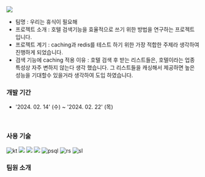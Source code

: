 <img src="https://capsule-render.vercel.app/api?type=soft&color=auto&height=120&section=header&text=프로젝트%20쉬어따가까&fontSize=30" />

- 팀명 : 우리는 휴식이 필요해
- 프로젝트 소개 :  호텔 검색기능을 효율적으로 쓰기 위한 방법을 연구하는 프로젝트 입니다.
- 프로젝트 계기 :  caching과 redis를 테스트 하기 위한 가장 적합한 주제라 생각하여 진행하게 되었습니다.
- 검색 기능에 caching 적용 이유 : 호텔 검색 후 받는 리스트들은, 호텔이라는 업종 특성상 자주 변하지 않는다 생각 했습니다. 그 리스트들을 캐싱해서 제공하면 높은 성능을 기대할수 있을거라 생각하여 도입 하였습니다.

### 개발 기간
- '2024. 02. 14' (수) ~ '2024. 02. 22' (목)

<br>

### 사용 기술
![kt](https://img.shields.io/badge/Kotlin-0095D5?&style=for-the-badge&logo=kotlin&logoColor=white)
<img src="https://img.shields.io/badge/Spring Boot-6DB33F?style=for-the-badge&logo=springboot&logoColor=white">
<img src="https://img.shields.io/badge/Spring Data Jpa-6DB33F?style=for-the-badge&logo=spring&logoColor=white">
<img src="https://img.shields.io/badge/Swagger-6DB33F?style=for-the-badge&logo=swagger&logoColor=white">
![psql](https://img.shields.io/badge/PostgreSQL-316192?style=for-the-badge&logo=postgresql&logoColor=white)
![rs](https://img.shields.io/badge/redis-%23DD0031.svg?&style=for-the-badge&logo=redis&logoColor=white)
![sl](https://img.shields.io/badge/Slack-4A154B?style=for-the-badge&logo=slack&logoColor=white)

### 팀원 소개














